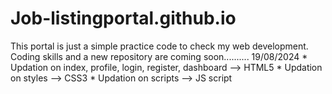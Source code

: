 # Job-listingportal.github.io
This portal is just a simple practice code to check my web development. Coding skills and a new repository are coming soon..........
19/08/2024 
        * Updation on index, profile, login, register, dashboard --> HTML5
        * Updation on styles --> CSS3
        * Updation on scripts --> JS script
